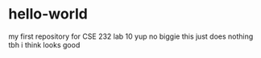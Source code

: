 # hello-world
my first repository for CSE 232 lab 10
yup no biggie this  just does nothing tbh i think
looks good
